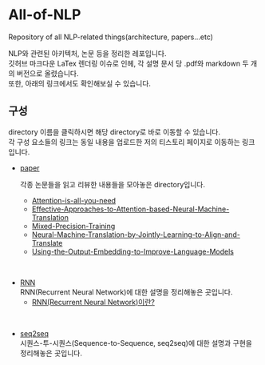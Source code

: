 # All-of-NLP
Repository of all NLP-related things(architecture, papers...etc)

NLP와 관련된 아키텍처, 논문 등을 정리한 레포입니다.  
깃허브 마크다운 LaTex 렌더링 이슈로 인헤, 각 설명 문서 당 .pdf와 markdown 두 개의 버전으로 올렸습니다.  
또한, 아래의 링크에서도 확인해보실 수 있습니다.


## 구성
directory 이름을 클릭하시면 해당 directory로 바로 이동할 수 있습니다.  
각 구성 요소들의 링크는 동일 내용을 업로드한 저의 티스토리 페이지로 이동하는 링크입니다.  
- [paper](./paper/)  

    각종 논문들을 읽고 리뷰한 내용들을 모아놓은 directory입니다.
    - [Attention-is-all-you-need](https://gbdai.tistory.com/46)
    - [Effective-Approaches-to-Attention-based-Neural-Machine-Translation](https://gbdai.tistory.com/45)
    - [Mixed-Precision-Training](https://gbdai.tistory.com/40)
    - [Neural-Machine-Translation-by-Jointly-Learning-to-Align-and-Translate](https://gbdai.tistory.com/44)
    - [Using-the-Output-Embedding-to-Improve-Language-Models](https://gbdai.tistory.com/48)
    

<br>

- [RNN](./RNN/)  
RNN(Recurrent Neural Network)에 대한 설명을 정리해놓은 곳입니다.  
  - [RNN(Recurrent Neural Network)이란?](https://gbdai.tistory.com/43)   

  
<br>

- [seq2seq](./seq2seq/)  
시퀀스-투-시퀀스(Sequence-to-Sequence, seq2seq)에 대한 설명과 구현을 정리해놓은 곳입니다.


